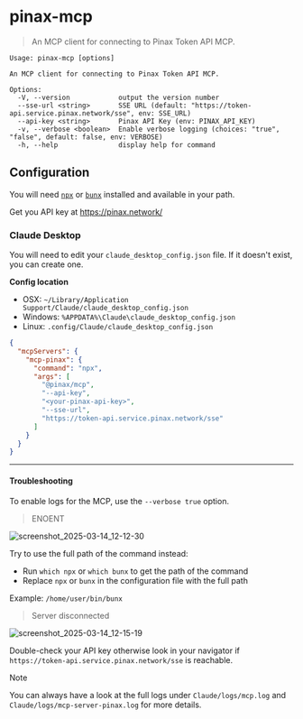 # pinax-mcp

> An MCP client for connecting to Pinax Token API MCP.

```console
Usage: pinax-mcp [options]

An MCP client for connecting to Pinax Token API MCP.

Options:
  -V, --version            output the version number
  --sse-url <string>       SSE URL (default: "https://token-api.service.pinax.network/sse", env: SSE_URL)
  --api-key <string>       Pinax API Key (env: PINAX_API_KEY)
  -v, --verbose <boolean>  Enable verbose logging (choices: "true", "false", default: false, env: VERBOSE)
  -h, --help               display help for command
```

## Configuration

You will need [`npx`](https://docs.npmjs.com/downloading-and-installing-node-js-and-npm) or [`bunx`](https://bun.sh/) installed and available in your path.

Get you API key at https://pinax.network/

### Claude Desktop

You will need to edit your `claude_desktop_config.json` file. If it doesn't exist, you can create one.

**Config location**
- OSX: `~/Library/Application Support/Claude/claude_desktop_config.json`
- Windows: `%APPDATA%\Claude\claude_desktop_config.json`
- Linux: `.config/Claude/claude_desktop_config.json`

```json
{
  "mcpServers": {
    "mcp-pinax": {
      "command": "npx",
      "args": [
        "@pinax/mcp",
        "--api-key",
        "<your-pinax-api-key>",
        "--sse-url",
        "https://token-api.service.pinax.network/sse"
      ]
    }
  }
}
```

---
#### Troubleshooting

To enable logs for the MCP, use the `--verbose true` option.

> ENOENT

![screenshot_2025-03-14_12-12-30](https://github.com/user-attachments/assets/b8d6c4e8-9af5-4168-9f45-00939386a469)

Try to use the full path of the command instead:
- Run `which npx` or `which bunx` to get the path of the command
- Replace `npx` or `bunx` in the configuration file with the full path

Example: `/home/user/bin/bunx`

> Server disconnected

![screenshot_2025-03-14_12-15-19](https://github.com/user-attachments/assets/24981bc1-5976-4bda-8a54-3f6ab53a4a5e)

Double-check your API key otherwise look in your navigator if `https://token-api.service.pinax.network/sse` is reachable.

> [!NOTE]
> You can always have a look at the full logs under `Claude/logs/mcp.log` and `Claude/logs/mcp-server-pinax.log` for more details.
